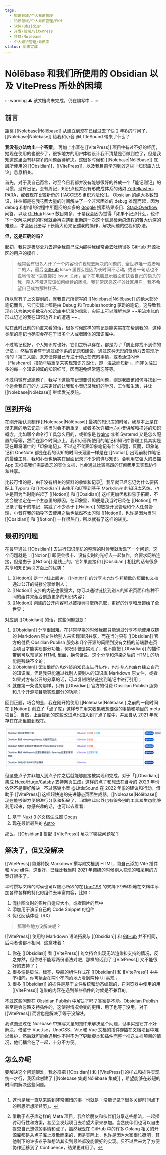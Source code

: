 ```yaml
---
tags:
  - 知识领域/个人知识管理
  - 知识领域/个人知识管理/PKM
  - 软件/Obsidian
  - 开发/前端/VitePress
  - 项目/Nólëbase
  - 个人知识管理/知识库
status: 尚未完成
---
```

# Nólëbase 和我们所使用的 Obsidian 以及 VitePress 所处的困境

::: warning
⚠️ 该文档尚未完成，仍在编写中...
:::

## 前言

距离 [[Nolebase|Nólëbase]] 从建立到现在已经过去了快 2 年多的时间了，[[Nolebase|Nólëbase]] 给我和小音 @LittleSound 带来了什么？

**我没有办法给出一个答案。** 再加上小音在 [[VitePress]] 项目中有过不好的经历，她现在使用的也很少了，很多地方的用户体验设计我不清楚是否做到位了，但是我知道这里面有非常多的问题亟待解决。这很多时候和 [[Nolebase|Nólëbase]] 底层所使用的 [[Obsidian]]，[[VitePress]]，以及我目前学习到的这些「知识库方法论」息息相关。

首先，对于我自己而言，时至今日我都并没有能够很好的养成一个「能记则记」的习惯，没有日记，没有周记，知识点也并没有形成成体系的诸如 [Zettelkasten](https://zh.wikipedia.org/zh-cn/%E5%8D%A1%E7%89%87%E7%9B%92%E7%AD%86%E8%A8%98%E6%B3%95)、[PARA](https://fortelabs.com/blog/para/)，或者现在比较新奇的 [[ACCESS 组织方法论]]。
Obsidian 的绝大多数知识，往往都是在我花费大量的时间解决了一个非常困难的 debug 难题而起，因为 debug 和排错的过程中所翻阅的众多的 [Google](https://google.com) 搜索结果条目、[StackOverflow](https://stackoverflow.com) 问答，以及 [GitHub](https://github.com) Issue 数目繁多，于是我会因为觉得「如果不记点什么，也许下一次解决问题的时候就会再次遇到重新跑一次这个信息检索的流程的苦大仇深的难题」，才会因此去写下长篇大论来记述我的操作，解决问题的过程和办法。

**但，这是正确的吗？**

起初，我只是极尽全力去避免我自己成为那种我经常会去吐槽很多 [GitHub](https://github.com) 开源社区的用户的模样：

> 经常会有很多人开了一个内容也许我想去解决的问题的、全世界唯一或者唯二的人，最后 [GitHub](https://github.com) Issue 里要么是因为长时间不活动，或者一句话也不说地情况下就直接把 Issue 关闭，留下在电脑显示器面前扶着自己的额头的我，陷入不知道应该如何继续的困境。我非常厌恶这样的社区用户，我不希望自己成为那种样子。

所以就有了上文提到的，就我自己所撰写的 [[Nolebase|Nólëbase]] 的绝大部分笔记而言，它们实际上都是由 Debug 和 Troubleshooting 驱动的笔记。这导致我现在认为绝大多数我在知识库中记录的信息，实际上可以理解为是 ~~用流水账的形式记述的我在知识边界上的遭遇 ~~ 。

站在此时此刻的角度来看的话，很多时候这样的笔记是能实实在在帮到我的，这种类型的笔记也确实会存在于很多个人或者团体的知识库中。

不过笔记也好，个人知识库也好，它们之所以存在，都是为了「防止你找不到你的记忆」，然后寄希望于通过成体系的记录和建设，通过这种无形的驱动力去实现所谓的「第二大脑」来方便你自己专注于你正在做的事情，或者通过闪卡（Flashcard）搭配间隔重复来实现知识的固化，即「温故而知新」，而非关注过多的每一个知识领域的知识细节，因而避免经常遗忘等等。

不过稍微有点跑题了，我写下这篇笔记想要讨论的问题，则是我应该如何寻找到一个适合我自己的方式来更好的让我和小音记录我们的学习，工作和生活，并让 [[Nolebase|Nólëbase]] 继续发光发热。

## 回到开始

在刚开始认真制作 [[Nolebase|Nólëbase]] 最初的知识库的时候，我基本上是在漫无目的地去记录一些当时会不断重复，或者多次详细地向小音讲解和描述的知识概念，比如哪个命令行工具怎么用的，或者像是 [Nginx](https://www.nginx.com/) 或者 Systemd 又是怎么配置的等等，然而在那个时间点上，我和小音所使用的笔记和知识库管理工具其实是现在即将消亡的「印象笔记」。不过这不代表印象笔记有什么问题，反而，印象笔记和 OneNote 都是在我的认知的时间长河里一样是在 [[Notion]] 出现前制作笔记的最佳工具，我和小音也确实在里面记录了不少的详尽知识，会利用它强大的扫描 App 去扫描我们需要备忘的实体文档，也会通过比较高昂的订阅费用去实现协作和共享。

比较可惜的是，由于没有相关的资料的收集和记录[^2]，我早就已经忘记为什么要搭配上 Typora 和 [[Obsidian]] 去使用和迁移到基于 Markdown 的知识库系统，也许是因为当时刚兴起了 [[Notion]] 和 [[Obsidian]] 这样更加优秀和易于拓展，不太会被锁定在一个生态里的原因。在印象里，即便是我当时已经在 [[Notion]] 中记录了若干的笔记，实践了不少基于 [[Notion]] 的敏捷开发管理和个人任务管理，小音在我的指导下去使用之后也依然不太习惯 [[Notion]]，也许是因为当时 [[Obsidian]] 和 [[Notion]] 一样很热门，所以就有了这样的转变。

## 最初的问题

在最早通过 [[Obsidian]] 去进行知识笔记的整理的时候我就发现了一个问题，这个问题就是：[[Notion]] 即便会很卡、没有实时的光标去一起协作，会要求网络连接，但是由于 [[Notion]] 是线上的，它如果直接和 [[Obsidian]] 相比的话有很多共享和知识索引方面上的优势：

1. [[Notion]] 是一个线上服务，[[Notion]] 的分享功允许你将精致的页面和文档通过公开的链接分享给别人；
2. [[Notion]] 支持的内链也很强大，你可以通过链接到别人的知识页面和各种不同的组件来组合创造更多的知识内容；
3. [[Notion]] 创建的公开内容可以被搜索引擎所抓取，更好的分享和反馈给了全世界；

对应到 [[Obsidian]] 的话，这些问题就是：

1. [[Obsidian]] 分享很困难，在非常早期的时候我都只能通过分享不能使用双链的 Markdown 原文件给别人来实现知识共享，而在当时只有 [[Obsidian]] 官方的付费 Obsidian Publish 服务和几个开源的简陋到没有文档的前端静态页面项目才能实现部分功能，何况即便是实现了，也不能把 [[Obsidian]] 的插件带到可以预览的 HTML 里面，换句话说，这个分享和渲染之后的 HTML 的功能是残缺不全的；
2. [[Obsidian]] 无法很好的和外部的知识库进行协作，也许别人也会有建立自己的知识库，但是我只能通过找别人要别人的知识库 Markdown 原文件，或者如果对方有公开的分享的话，可以复制粘贴链接到笔记中进行引用；
3. 就像第一条说的那样，只有 [[Obsidian]] 官方的付费 Obsidian Publish 服务和几个开源项目能实现部分的功能；

回到正题，巧合的是，我在刚开始使用 [[Nolebase|Nólëbase]] 之前的一段时间在 [[Notion]] 创立了「点子库」这样专门用来收集我想要做的事情和项目的 meta 项目[^1]，当然，上面提到的这些改进点也加入到了点子库中，并且自从 2021 年就存在在那里直到现在。

![](assets/obsidian-vitepress-and-nolebase-problems-ideas-vault-01.png.png)

但这些点子并非加入到点子库之后就能够直接被实现和完成，对于「[[Obsidian]] 集成 [Hexo](https://hexo.io)/[Hugo](https://gohugo.io/)/[Gatsby](https://www.gatsbyjs.com/) 支持网页生成」这样的点子和想法在当今的 2023 年也依然不是很好解决，不过感谢小音 @LittleSound 在 2022 年底的建议和行动，借助于 [[VitePress]] 这样超快速的先进静态页面生成器，[[Nolebase|Nólëbase]] 现在能够很方便的进行分享和拓展了，当然除此以外也有很多别的工具和生态能够利用起来，你感兴趣的话，也可以去看看：

1. 基于 [Nuxt 3](https://nuxt.com/) 的文档生成器 [Docus](https://docus.dev/)
2. 现在最新最热的 [Astro](https://astro.build/)

那么，[[Obsidian]] 搭配 [[VitePress]] 解决了哪些问题呢？

## 解决了，但又没解决

[[VitePress]] 能够转换 Markdown 撰写的文档到 HTML，能自己添加 Vite 插件和 Vue 组件，这很好，已经比我当时 2021 年调研的时候别人实现的和采用的方案好很多了。

平时撰写文档的时候也可以随心所欲的在 [UnoCSS](https://unocss.dev/) 的支持下很轻松地在文档中添加各种各样的特化的组件去丰富内容，比如：

1. 混排图文时的图片自适应大小，或者图片的居中
2. 添加用于演示自己的 Code Snippet 的组件
3. 优化阅读体验（RX）

> 那哪些地方没解决呢？

[[VitePress]] 使用的 Markdown 语法拓展与 [[Obsidian]] 和 [GitHub](https://github.com) 并不相同，后两者也都不相同，这意味着：

1. 你在 [[Obsidian]] 看 [[VitePress]] 的文档会出现无法渲染和支持的情况，反之亦然，但你总不能写两份语法对吧，那样的话到了 [[VitePress]] 又不能很好的支持了；
2. 很多像是脚注，标签，导航的组件样式在 [[Obsidian]] 和 [[VitePress]] 中并不相同，你可能会在两个不同的地方看到两种 UI 实现；
3. 很多 [[Obsidian]] 的插件是基于文件系统和动态编辑的，在浏览器中使用的用 [[VitePress]] 渲染的内容在遇到某些插件的时候是不兼容的。

不过这些问题在 Obsidian Publish 中解决了吗？答案是不能。Obsidian Publish 甚至是会忽略支持插件的，这使得情况会变的更糟，用了也等于没用，对于 [[VitePress]] 而言也是解决了等于没解决。

我试图通过在 Nólëbase 中撰写大量的插件来解决这个问题，但事实是它并不好解决，借鉴于 VueUse，UnoCSS，Vite 和 Vue 文档的插件穿插在文档项目中难以维护，然后就可能会遇到你不得不为了更新脚本和插件而整个推送文档项目的情况，他们耦合在了一起，十分不方便。

## 怎么办呢

要解决这个问题很难，我必须把 [[Obsidian]] 和 [[VitePress]] 的样式和插件实现统一才行，我因此创建了 [[Nolebase 集成|Nólëbase 集成]] ，希望能够在较短的时间内解决这些问题。

[^1]:  借助于点子库这样的 Meta 项目，我会给朋友和伙伴们分享这些想法，一起探讨可行性和方案，甚至会发起项目去希望大家来参加。当然伙伴们也可以自由提交自己想做的事情和点子，虽然我现在 GitHub 中的许多 Golang 相关的开源库都是从点子库上发散而来的，但是实际上，也许是因为大家很忙碌吧，其他剩下的许多点子和想法其实到最终都没能很好的实现。只不过后来为了方便协作迁移到了 Confluence，结果更难用了。
[^2]: 这也是我一直以来感到非常惋惜的事，也就是「没能记录下很多关键时间点下的所思所想所经历」。
